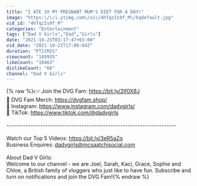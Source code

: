 ```yaml
---
title: "I ATE 3X MY PREGNANT MUM'S DIET FOR A DAY!"
image: "https:\/\/i.ytimg.com\/vi\/4hTqzIs9f_M\/hqdefault.jpg"
vid_id: "4hTqzIs9f_M"
categories: "Entertainment"
tags: ["Dad V Girls","Dad","Girls"]
date: "2021-10-23T03:17:47+03:00"
vid_date: "2021-10-22T17:00:04Z"
duration: "PT21M2S"
viewcount: "189935"
likeCount: "10463"
dislikeCount: "66"
channel: "Dad V Girls"
---
```

{% raw %}👉 Join the DVG Fam: <a rel="nofollow" target="blank" href="https://bit.ly/2lf0X8J">https://bit.ly/2lf0X8J</a><br />👕 DVG Fam Merch: <a rel="nofollow" target="blank" href="https://dvgfam.shop/">https://dvgfam.shop/</a><br />📸 Instagram: <a rel="nofollow" target="blank" href="https://www.instagram.com/dadvgirls/">https://www.instagram.com/dadvgirls/</a><br />🎥 TikTok: <a rel="nofollow" target="blank" href="https://www.tiktok.com/@dadvgirls">https://www.tiktok.com/@dadvgirls</a><br /><br />----------------------------------------------------------------------<br /><br />Watch our Top 5 Videos: <a rel="nofollow" target="blank" href="https://bit.ly/3eR5aZq">https://bit.ly/3eR5aZq</a> <br />Business Enquires: dadvgirls@mcsaatchisocial.com <br /><br />About Dad V Girls: <br />Welcome to our channel - we are Joel, Sarah, Kaci, Grace, Sophie and Chloe, a British family of vloggers who just like to have fun. Subscribe and turn on notifications and join the DVG Fam!{% endraw %}
